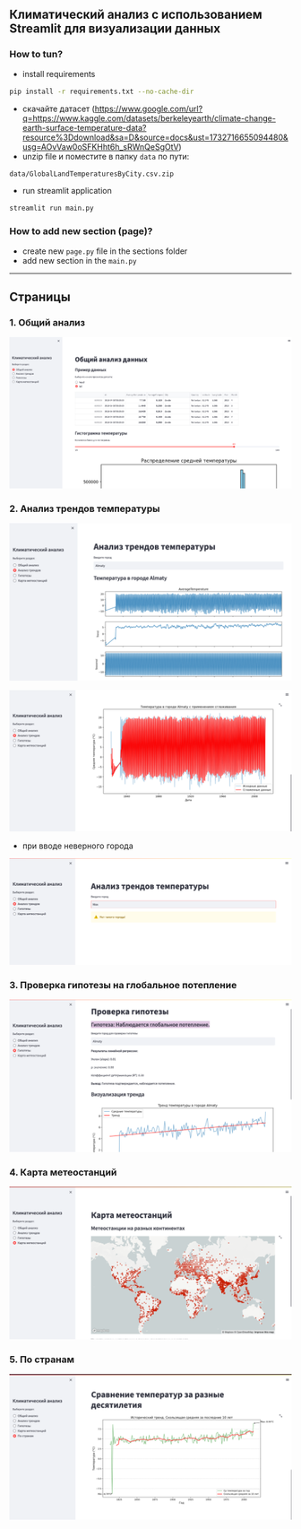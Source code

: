 ## Климатический анализ c использованием Streamlit для визуализации данных


### How to tun?
- install requirements
```bash
pip install -r requirements.txt --no-cache-dir
```
- скачайте датасет (https://www.google.com/url?q=https://www.kaggle.com/datasets/berkeleyearth/climate-change-earth-surface-temperature-data?resource%3Ddownload&sa=D&source=docs&ust=1732716655094480&usg=AOvVaw0oSFKHht6h_sRWnQeSgOtV) 
- unzip file и поместите в папку `data` по пути:
```bash
data/GlobalLandTemperaturesByCity.csv.zip
```
- run streamlit application
```bash
streamlit run main.py     
```

### How to add new section (page)? 
- create new `page.py` file in the sections folder
- add new section in the `main.py`

---- 

## Страницы

### 1. Общий анализ

![img.png](img/img.png)

### 2. Анализ трендов температуры

![img_1.png](img/img_1.png)

![img_2.png](img/img_2.png)

- при вводе неверного города

![img_5.png](img/img_5.png)

### 3. Проверка гипотезы на глобальное потепление

![img_3.png](img/img_3.png)


### 4. Карта метеостанций

![img_4.png](img/img_4.png)

### 5. По странам

![img.png](img/img_7.png)
